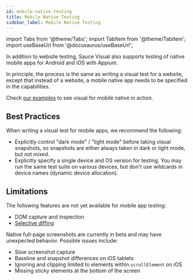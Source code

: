 ```yaml
---
id: mobile-native-testing
title: Mobile Native Testing
sidebar_label: Mobile Native Testing
---
```


import Tabs from '@theme/Tabs';
import TabItem from '@theme/TabItem';
import useBaseUrl from '@docusaurus/useBaseUrl';

In addition to website testing, Sauce Visual also supports testing of native mobile apps for Android and iOS with Appium.

In principle, the process is the same as writing a visual test for a website, except that instead of a website, a mobile native app needs to be specified in the capabilities.

Check [our examples](https://github.com/saucelabs/visual-examples/) to see visual for mobile native in action.


## Best Practices

When writing a visual test for mobile apps, we recommend the following:
- Explicitly control "dark mode" / "light mode" before taking visual snapshots, so snapshots are either always taken in dark or light mode, but not mixed.
- Explicitly specify a single device and OS version for testing. You may run the same test suite on various devices, but don't use wildcards in device names (dynamic device allocation).


## Limitations

The following features are not yet available for mobile app testing:
- DOM capture and inspection
- [Selective diffing](./selective-diffing.md)

Native full-page screenshots are currently in beta and may have unexpected behavior.
Possible issues include:
- Slow screenshot capture
- Baseline and snapshot differences on iOS tablets
- Ignoring and clipping limited to elements within `scrollElement` on iOS
- Missing sticky elements at the bottom of the screen
